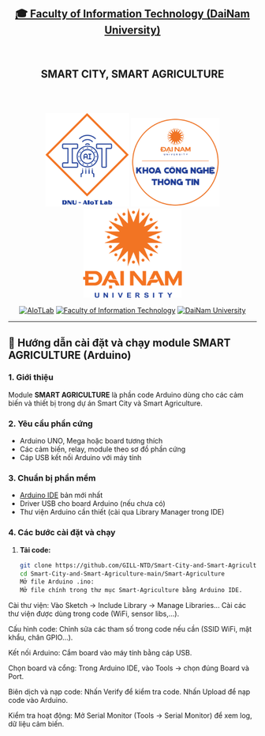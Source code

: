 <h2 align="center">
    <a href="https://dainam.edu.vn/vi/khoa-cong-nghe-thong-tin">
    🎓 Faculty of Information Technology (DaiNam University)
    </a>
</h2>
<br>
<h2 align="center">
   SMART CITY, SMART AGRICULTURE
</h2>
<br>
<br>
<div align="center">
    <p align="center">
        <img src="aiotlab_logo.png" alt="AIoTLab Logo" width="170"/>
        <img src="fitdnu_logo.png" alt="AIoTLab Logo" width="180"/>
        <img src="dnu_logo.png" alt="DaiNam University Logo" width="200"/>
    </p>

[![AIoTLab](https://img.shields.io/badge/AIoTLab-green?style=for-the-badge)](https://www.facebook.com/DNUAIoTLab)
[![Faculty of Information Technology](https://img.shields.io/badge/Faculty%20of%20Information%20Technology-blue?style=for-the-badge)](https://dainam.edu.vn/vi/khoa-cong-nghe-thong-tin)
[![DaiNam University](https://img.shields.io/badge/DaiNam%20University-orange?style=for-the-badge)](https://dainam.edu.vn)

</div>

---

## 🚀 Hướng dẫn cài đặt và chạy module **SMART AGRICULTURE (Arduino)**

### 1. Giới thiệu

Module **SMART AGRICULTURE** là phần code Arduino dùng cho các cảm biến và thiết bị trong dự án Smart City và Smart Agriculture.

### 2. Yêu cầu phần cứng

- Arduino UNO, Mega hoặc board tương thích
- Các cảm biến, relay, module theo sơ đồ phần cứng
- Cáp USB kết nối Arduino với máy tính

### 3. Chuẩn bị phần mềm

- [Arduino IDE](https://www.arduino.cc/en/software) bản mới nhất
- Driver USB cho board Arduino (nếu chưa có)
- Thư viện Arduino cần thiết (cài qua Library Manager trong IDE)

### 4. Các bước cài đặt và chạy

1. **Tải code:**
   ```bash
   git clone https://github.com/GILL-NTD/Smart-City-and-Smart-Agriculture-main.git
   cd Smart-City-and-Smart-Agriculture-main/Smart-Agriculture
   Mở file Arduino .ino:
   Mở file chính trong thư mục Smart-Agriculture bằng Arduino IDE.
   ```

Cài thư viện:
Vào Sketch → Include Library → Manage Libraries...
Cài các thư viện được dùng trong code (WiFi, sensor libs,...).

Cấu hình code:
Chỉnh sửa các tham số trong code nếu cần (SSID WiFi, mật khẩu, chân GPIO...).

Kết nối Arduino:
Cắm board vào máy tính bằng cáp USB.

Chọn board và cổng:
Trong Arduino IDE, vào Tools → chọn đúng Board và Port.

Biên dịch và nạp code:
Nhấn Verify để kiểm tra code.
Nhấn Upload để nạp code vào Arduino.

Kiểm tra hoạt động:
Mở Serial Monitor (Tools → Serial Monitor) để xem log, dữ liệu cảm biến.

